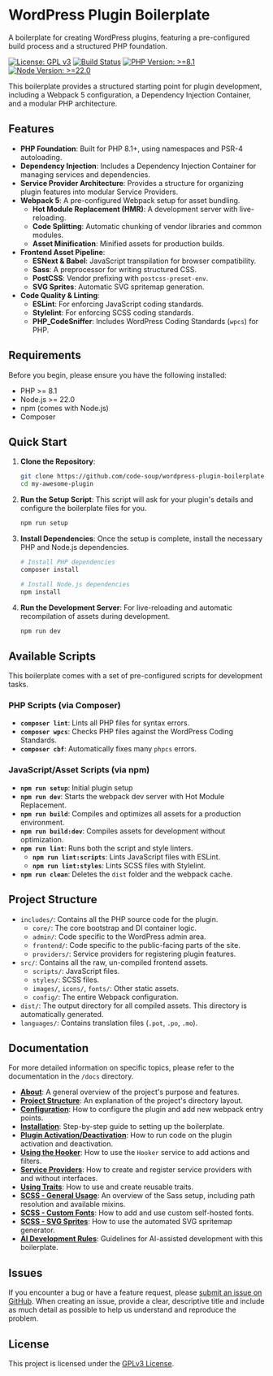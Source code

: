 # WordPress Plugin Boilerplate

A boilerplate for creating WordPress plugins, featuring a pre-configured build process and a structured PHP foundation.

[![License: GPL v3](https://img.shields.io/badge/License-GPLv3-blue.svg)](https://www.gnu.org/licenses/gpl-3.0)
[![Build Status](https://img.shields.io/badge/build-passing-brightgreen.svg)](https://github.com/code-soup/wordpress-plugin-boilerplate)
[![PHP Version: >=8.1](https://img.shields.io/badge/php->=8.1-8892BF.svg)](https://www.php.net/)
[![Node Version: >=22.0](https://img.shields.io/badge/node->=22.0-339933.svg)](https://nodejs.org/)

This boilerplate provides a structured starting point for plugin development, including a Webpack 5 configuration, a Dependency Injection Container, and a modular PHP architecture.

## Features

-   **PHP Foundation**: Built for PHP 8.1+, using namespaces and PSR-4 autoloading.
-   **Dependency Injection**: Includes a Dependency Injection Container for managing services and dependencies.
-   **Service Provider Architecture**: Provides a structure for organizing plugin features into modular Service Providers.
-   **Webpack 5**: A pre-configured Webpack setup for asset bundling.
    -   **Hot Module Replacement (HMR)**: A development server with live-reloading.
    -   **Code Splitting**: Automatic chunking of vendor libraries and common modules.
    -   **Asset Minification**: Minified assets for production builds.
-   **Frontend Asset Pipeline**:
    -   **ESNext & Babel**: JavaScript transpilation for browser compatibility.
    -   **Sass**: A preprocessor for writing structured CSS.
    -   **PostCSS**: Vendor prefixing with `postcss-preset-env`.
    -   **SVG Sprites**: Automatic SVG spritemap generation.
-   **Code Quality & Linting**:
    -   **ESLint**: For enforcing JavaScript coding standards.
    -   **Stylelint**: For enforcing SCSS coding standards.
    -   **PHP_CodeSniffer**: Includes WordPress Coding Standards (`wpcs`) for PHP.

## Requirements

Before you begin, please ensure you have the following installed:

-   PHP >= 8.1
-   Node.js >= 22.0
-   npm (comes with Node.js)
-   Composer

## Quick Start

1.  **Clone the Repository**:
    ```bash
    git clone https://github.com/code-soup/wordpress-plugin-boilerplate.git my-awesome-plugin
    cd my-awesome-plugin
    ```

2.  **Run the Setup Script**:
    This script will ask for your plugin's details and configure the boilerplate files for you.
    ```bash
    npm run setup
    ```

3.  **Install Dependencies**:
    Once the setup is complete, install the necessary PHP and Node.js dependencies.
    ```bash
    # Install PHP dependencies
    composer install

    # Install Node.js dependencies
    npm install
    ```

4.  **Run the Development Server**:
    For live-reloading and automatic recompilation of assets during development.
    ```bash
    npm run dev
    ```

## Available Scripts

This boilerplate comes with a set of pre-configured scripts for development tasks.

### PHP Scripts (via Composer)

-   **`composer lint`**: Lints all PHP files for syntax errors.
-   **`composer wpcs`**: Checks PHP files against the WordPress Coding Standards.
-   **`composer cbf`**: Automatically fixes many `phpcs` errors.

### JavaScript/Asset Scripts (via npm)

-   **`npm run setup`**: Initial plugin setup
-   **`npm run dev`**: Starts the webpack dev server with Hot Module Replacement.
-   **`npm run build`**: Compiles and optimizes all assets for a production environment.
-   **`npm run build:dev`**: Compiles assets for development without optimization.
-   **`npm run lint`**: Runs both the script and style linters.
    -   **`npm run lint:scripts`**: Lints JavaScript files with ESLint.
    -   **`npm run lint:styles`**: Lints SCSS files with Stylelint.
-   **`npm run clean`**: Deletes the `dist` folder and the webpack cache.

## Project Structure

-   `includes/`: Contains all the PHP source code for the plugin.
    -   `core/`: The core bootstrap and DI container logic.
    -   `admin/`: Code specific to the WordPress admin area.
    -   `frontend/`: Code specific to the public-facing parts of the site.
    -   `providers/`: Service providers for registering plugin features.
-   `src/`: Contains all the raw, un-compiled frontend assets.
    -   `scripts/`: JavaScript files.
    -   `styles/`: SCSS files.
    -   `images/`, `icons/`, `fonts/`: Other static assets.
    -   `config/`: The entire Webpack configuration.
-   `dist/`: The output directory for all compiled assets. This directory is automatically generated.
-   `languages/`: Contains translation files (`.pot`, `.po`, `.mo`).

## Documentation

For more detailed information on specific topics, please refer to the documentation in the `/docs` directory.

-   **[About](./docs/000-About.md)**: A general overview of the project's purpose and features.
-   **[Project Structure](./docs/001-ProjectSructure.md)**: An explanation of the project's directory layout.
-   **[Configuration](./docs/002-Configuration.md)**: How to configure the plugin and add new webpack entry points.
-   **[Installation](./docs/003-Installation.md)**: Step-by-step guide to setting up the boilerplate.
-   **[Plugin Activation/Deactivation](./docs/004-Activation.md)**: How to run code on the plugin activation and deactivation.
-   **[Using the Hooker](./docs/005-Hooker.md)**: How to use the `Hooker` service to add actions and filters.
-   **[Service Providers](./docs/011-Service-Providers.md)**: How to create and register service providers with and without interfaces.
-   **[Using Traits](./docs/006-Traits.md)**: How to use and create reusable traits.
-   **[SCSS - General Usage](./docs/007-SCSS-General.md)**: An overview of the Sass setup, including path resolution and available mixins.
-   **[SCSS - Custom Fonts](./docs/008-SCSS-Fonts.md)**: How to add and use custom self-hosted fonts.
-   **[SCSS - SVG Sprites](./docs/009-SCSS-Spritemap.md)**: How to use the automated SVG spritemap generator.
-   **[AI Development Rules](./docs/010-AI-Rules.md)**: Guidelines for AI-assisted development with this boilerplate.

## Issues

If you encounter a bug or have a feature request, please [submit an issue on GitHub](https://github.com/code-soup/wordpress-plugin-boilerplate/issues). When creating an issue, provide a clear, descriptive title and include as much detail as possible to help us understand and reproduce the problem.

## License

This project is licensed under the [GPLv3 License](https://www.gnu.org/licenses/gpl-3.0.txt).
